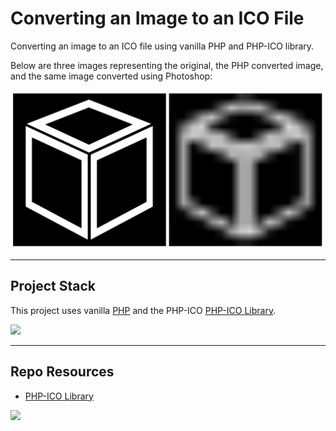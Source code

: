 # Converting an Image to an ICO File

Converting an image to an ICO file using vanilla PHP and PHP-ICO library.

Below are three images representing the original, the PHP converted image, and the same image converted using Photoshop:

<img src="demo.png">

---

## Project Stack

This project uses vanilla [PHP](https://www.php.net/) and the PHP-ICO [PHP-ICO Library](https://github.com/chrisbliss18/php-ico).

<img src="https://console.codeadam.ca/api/image/php" width="60">

---

## Repo Resources

* [PHP-ICO Library](https://github.com/chrisbliss18/php-ico)

<a href="https://codeadam.ca">
<img src="https://cdn.codeadam.ca/images@1.0.0/codeadam-logo-coloured-horizontal.png" width="200">
</a>
